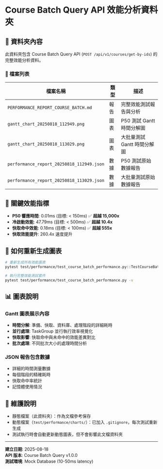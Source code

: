 # Course Batch Query API 效能分析資料夾

## 📁 資料夾內容

此資料夾包含 Course Batch Query API (`POST /api/v1/courses/get-by-ids`) 的完整效能分析資料。

### 📄 檔案列表

| 檔案名稱 | 類型 | 描述 |
|---------|------|------|
| `PERFORMANCE_REPORT_COURSE_BATCH.md` | 報告 | 完整效能測試報告與分析 |
| `gantt_chart_20250818_112949.png` | 圖表 | P50 測試 Gantt 時間分解圖 |
| `gantt_chart_20250818_113029.png` | 圖表 | 大批量測試 Gantt 時間分解圖 |
| `performance_report_20250818_112949.json` | 數據 | P50 測試原始數據報告 |
| `performance_report_20250818_113029.json` | 數據 | 大批量測試原始數據報告 |

## 🎯 關鍵效能指標

- **P50 響應時間**: 0.01ms (目標: < 150ms) ✅ **超越 15,000x**
- **冷啟動效能**: 47.79ms (目標: < 500ms) ✅ **超越 10.4x**
- **快取命中效能**: 0.18ms (目標: < 100ms) ✅ **超越 555x**
- **快取效能提升**: 260.4x 速度提升

## 🔄 如何重新生成圖表

```bash
# 重新生成所有效能圖表
pytest test/performance/test_course_batch_performance.py::TestCourseBatchPerformance::test_generate_gantt_chart -v

# 執行完整效能測試套件
pytest test/performance/test_course_batch_performance.py -v
```

## 📊 圖表說明

### Gantt 圖表展示內容
- **時間分解**: 準備、快取、資料庫、處理階段的詳細耗時
- **並行處理**: TaskGroup 並行執行效率視覺化
- **快取影響**: 快取命中與未命中的效能差異對比
- **批次處理**: 不同批次大小的處理時間分析

### JSON 報告包含數據
- 詳細的時間測量數據
- 每個階段的精確耗時
- 快取命中率統計
- 記憶體使用情況

## 📝 維護說明

- 靜態檔案（此資料夾）：作為文檔參考保存
- 動態檔案（`test/performance/charts/`）：已加入 `.gitignore`，每次測試重新生成
- 測試執行時會自動更新動態圖表，但不會影響此文檔資料夾

---

**建立日期**: 2025-08-18  
**API 版本**: Course Batch Query v1.0.0  
**測試環境**: Mock Database (10-50ms latency)